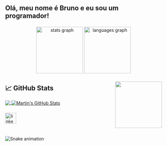 <h2 align="left">Olá, meu nome é Bruno e eu sou um programador!</h2>

###

<div align="center">
  <img src="https://github-readme-stats.vercel.app/api?hide_title=false&hide_rank=false&show_icons=true&include_all_commits=true&count_private=true&disable_animations=false&theme=dark&locale=pt-br&hide_border=false&username=BrunoFerreira95" height="150" alt="stats graph"  />
  <img src="https://github-readme-stats.vercel.app/api/top-langs?locale=pt-br&hide_title=false&layout=compact&card_width=320&langs_count=5&theme=dark&hide_border=false&username=BrunoFerreira95" height="150" alt="languages graph"  />
</div>

###

<img align="right" height="150" src="https://avatars.githubusercontent.com/u/47322135?v=4"  />

###

## &#x1f4c8; GitHub Stats

<a href="https://github.com/BrunoFerreira95/BrunoFerreira95">
  <img align="center" src="https://github-readme-stats.vercel.app/api/top-langs/?username=BrunoFerreira95&hide=java,html,tex&title_color=ffffff&text_color=c9cacc&icon_color=2bbc8a&bg_color=1d1f21&langs_count=3" />
</a>
<a href="https://github.com/BrunoFerreira95/BrunoFerreira95">
  <img align="center" src="https://github-readme-stats.vercel.app/api?username=BrunoFerreira95&show_icons=true&line_height=27&count_private=true&title_color=ffffff&text_color=c9cacc&icon_color=2bbc8a&bg_color=1d1f21" alt="Martin's GitHub Stats" />
</a>

###

<div align="left">
  <a href="https://www.linkedin.com/in/brunofpedraca/" target="_blank">
    <img src="https://img.shields.io/static/v1?message=LinkedIn&logo=linkedin&label=&color=0077B5&logoColor=white&labelColor=&style=for-the-badge" height="35" alt="linkedin logo"  />
  </a>
</div>

###

<br clear="both">

<img href="https://raw.githubusercontent.com/BrunoFerreira95/BrunoFerreira95/blob/output/snake.svg" alt="Snake animation" />

###
